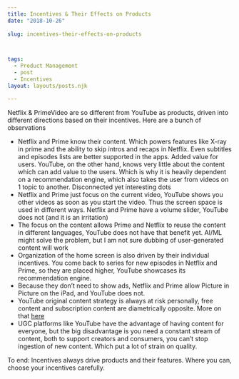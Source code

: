 ```yaml
---
title: Incentives & Their Effects on Products
date: "2018-10-26"
 
slug: incentives-their-effects-on-products



tags: 
  - Product Management 
  - post
  - Incentives
layout: layouts/posts.njk

---
```


Netflix & PrimeVideo are so different from YouTube as products, driven into different directions based on their incentives. Here are a bunch of observations

- Netflix and Prime know their content. Which powers features like X-ray in prime and the ability to skip intros and recaps in Netflix. Even subtitles and episodes lists are better supported in the apps. Added value for users. YouTube, on the other hand, knows very little about the content which can add value to the users. Which is why it is heavily dependent on a recommendation engine, which also takes the user from videos on 1 topic to another. Disconnected yet interesting dots
- Netflix and Prime just focus on the current video, YouTube shows you other videos as soon as you start the video. Thus the screen space is used in different ways. Netflix and Prime have a volume slider, YouTube does not (and it is an irritation)
- The focus on the content allows Prime and Netflix to reuse the content in different languages, YouTube does not have that benefit yet. AI/ML might solve the problem, but I am not sure dubbing of user-generated content will work
- Organization of the home screen is also driven by their individual incentives. You come back to series for new episodes in Netflix and Prime, so they are placed higher, YouTube showcases its recommendation engine.
- Because they don’t need to show ads, Netflix and Prime allow Picture in Picture on the iPad, and YouTube does not.
- YouTube original content strategy is always at risk personally, free content and subscription content are diametrically opposite. More on that [here](/2018/07/16/diametrically-opposite-skills/)
- UGC platforms like YouTube have the advantage of having content for everyone, but the big disadvantage is you need a constant stream of content, both to support creators and consumers, you can’t stop ingestion of new content. Which put a lot of strain on quality.

To end: Incentives always drive products and their features. Where you can, choose your incentives carefully.
